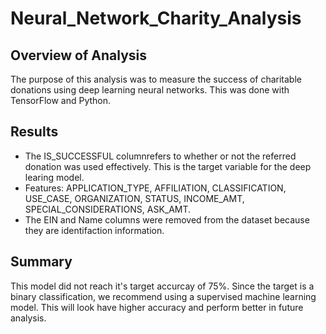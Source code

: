 # Neural_Network_Charity_Analysis

## Overview of Analysis
The purpose of this analysis was to measure the success of charitable donations using deep learning neural networks. This was done with TensorFlow and Python.

## Results
- The IS_SUCCESSFUL columnrefers to whether or not the referred donation was used effectively. This is the target variable for the deep learing model.
- Features: APPLICATION_TYPE, AFFILIATION, CLASSIFICATION, USE_CASE, ORGANIZATION, STATUS, INCOME_AMT, SPECIAL_CONSIDERATIONS, ASK_AMT.
- The EIN and Name columns were removed from the dataset because they are identifaction information.

## Summary
This model did not reach it's target accurcay of 75%. Since the target is a binary classification, we recommend using a supervised machine learning model. This will look have higher accuracy and perform better in future analysis.
